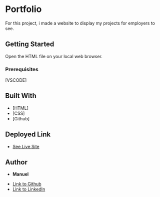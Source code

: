# Portfolio

For this project, i made a website to display my projects for employers to see.
## Getting Started

Open the HTML file on your local web browser.

### Prerequisites

[VSCODE]

## Built With

* [HTML]
* [CSS]
* [Github]

## Deployed Link

* [See Live Site](https://manuelvrsr.github.io/)


## Author

* **Manuel** 

- [Link to Github](https://github.com/manuelvrsr)
- [Link to LinkedIn](https://www.linkedin.com/in/manuel-villasenor-854186205/)